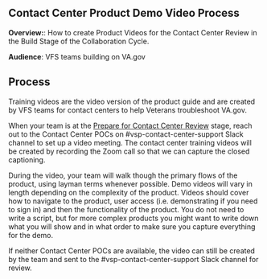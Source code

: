 ## Contact Center Product Demo Video Process

**Overview:**: How to create Product Videos for the Contact Center Review in the Build Stage of the Collaboration Cycle.

**Audience**: VFS teams building on VA.gov

## Process

Training videos are the video version of the product guide and are created by VFS teams for contact centers to help Veterans troubleshoot VA.gov.  

When your team is at the [Prepare for Contact Center Review](https://github.com/department-of-veterans-affairs/va.gov-team/blob/master/platform/contact-center/request-contact-center-review.md#prepare-for-contact-center-review) stage, reach out to the Contact Center POCs on #vsp-contact-center-support Slack channel to set up a video meeting. The contact center training videos will be created by recording the Zoom call so that we can capture the closed captioning.  

During the video, your team will walk though the primary flows of the product, using layman terms whenever possible.  Demo videos will vary in length depending on the complexity of the product.  Videos should cover how to navigate to the product, user access (i.e. demonstrating if you need to sign in) and then the functionality of the product. You do not need to write a script, but for more complex products you might want to write down what you will show and in what order to make sure you capture everything for the demo.


If neither Contact Center POCs are available, the video can still be created by the team and sent to the #vsp-contact-center-support Slack channel for review.
